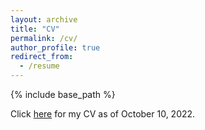 ```yaml
---
layout: archive
title: "CV"
permalink: /cv/
author_profile: true
redirect_from:
  - /resume
---
```


{% include base_path %}

Click [here](https://drive.google.com/file/d/111ttGJzzdF1BoYXpb-pTVfx5ZMkLAkY4/view?usp=sharing) for my CV as of October 10, 2022.

